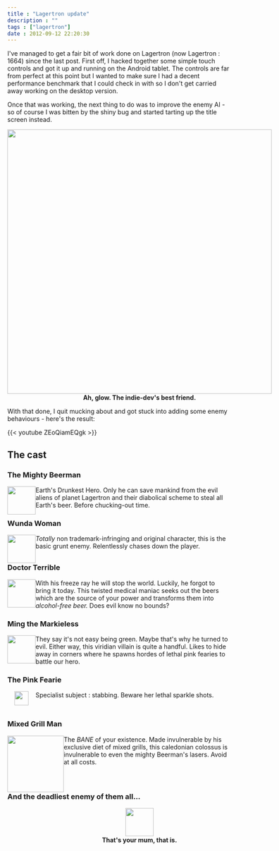 ```yaml
---
title : "Lagertron update"
description : ""
tags : ["lagertron"]
date : 2012-09-12 22:20:30
---
```


I've managed to get a fair bit of work done on Lagertron (now Lagertron : 1664) since the last post. First off, I hacked together some simple touch controls and got it up and running on the Android tablet. The controls are far from perfect at this point but I wanted to make sure I had a decent performance benchmark that I could check in with so I don't get carried away working on the desktop version.

Once that was working, the next thing to do was to improve the enemy AI - so of course I was bitten by the shiny bug and started tarting up the title screen instead.

<p style="width:600px; margin-left:auto; margin-right:auto">
<img width="600" src="https://s3.amazonaws.com/beercave.co.uk/Lagertron/lagertron2.png"/>
<strong style="width:600px; display:inline-block; text-align:center">Ah, glow. The indie-dev's best friend.</strong>


<!--more-->

With that done, I quit mucking about and got stuck into adding some enemy behaviours - here's the result:

{{< youtube ZEoQiamEQgk >}}


<h2>The cast</h2>

<h3>The Mighty Beerman</h3>
<img style="float:left" height="64px" src="https://s3.amazonaws.com/beercave.co.uk/Lagertron/player.png">

Earth's Drunkest Hero. Only he can save mankind from the evil aliens of planet Lagertron and their diabolical scheme to steal all Earth's beer. Before chucking-out time.


<h3 style="clear:both;">Wunda Woman</h3>

<img style="float:left;height:64px" src="https://s3.amazonaws.com/beercave.co.uk/Lagertron/wonderwoman.png"/>
<em>Totally</em> non trademark-infringing and original character, this is the basic grunt enemy. Relentlessly chases down the player.


<h3 style="clear:both;">Doctor Terrible</h3>

<img style="float:left;height:64px" src="https://s3.amazonaws.com/beercave.co.uk/Lagertron/doctorh.png"/>
With his freeze ray he will stop the world. Luckily, he forgot to bring it today. This twisted medical maniac seeks out the beers which are the source of your power and transforms them into <em>alcohol-free beer.</em> Does evil know no bounds?


<h3 style="clear:both;">Ming the Markieless</h3>

<img style="float:left;height:64px" src="https://s3.amazonaws.com/beercave.co.uk/Lagertron/markie.png"/>
They say it's not easy being green. Maybe that's why he turned to evil. Either way, this viridian villain is quite a handful. Likes to hide away in corners where he spawns hordes of lethal pink fearies to battle our hero.


<h3 style="clear:both;">The Pink Fearie</h3>

<div style="float:left;width:64px;height:64px"><img style="margin-left:16px;height:32px" src="https://s3.amazonaws.com/beercave.co.uk/Lagertron/fairy.png"/>
</div>
Specialist subject : stabbing. Beware her lethal sparkle shots.


<h3 style="clear:both;">Mixed Grill Man</h3>

<img style="float:left;height:128px" src="https://s3.amazonaws.com/beercave.co.uk/Lagertron/mixedgrillman.png"/>
The <em>BANE</em> of your existence. Made invulnerable by his exclusive diet of mixed grills, this caledonian colossus is invulnerable to even the mighty Beerman's lasers. Avoid at all costs.


<h3 style="clear:both;">And the deadliest enemy of them all...</h3>
<p style="width:600px; margin-left:auto; margin-right:auto">
<img style="display:block;width:64px; margin-left:auto; margin-right:auto" src="https://s3.amazonaws.com/beercave.co.uk/Lagertron/yourmum.png"/>
<strong style="width:600px; display:inline-block; text-align:center">That's your mum, that is.</strong>

